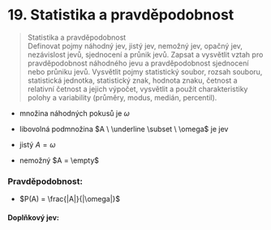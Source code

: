 # 19. Statistika a pravděpodobnost

>Statistika a pravděpodobnost  
>Definovat pojmy náhodný jev, jistý jev, nemožný jev, opačný jev, nezávislost jevů, sjednocení a průnik jevů. 
>Zapsat a vysvětlit vztah pro pravděpodobnost náhodného jevu a pravděpodobnost sjednocení nebo průniku jevů. 
>Vysvětlit pojmy statistický soubor, rozsah souboru, statistická jednotka, statistický znak, hodnota znaku, četnost a relativní četnost a jejich výpočet, 
>vysvětlit a použít charakteristiky polohy a variability (průměry, modus, medián, percentil). 

- množina náhodných pokusů je $\omega$

- libovolná podmnožina $A \ \underline \subset \ \omega$ je jev

- jistý $A = \omega$
- nemožný $A = \empty$

### Pravděpodobnost: 

- $P(A) = \frac{|A|}{|\omega|}$

#### Doplňkový jev: